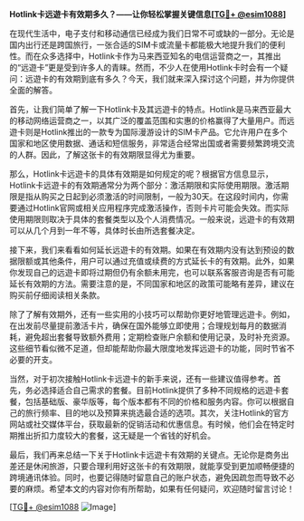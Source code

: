 **Hotlink卡远遊卡有效期多久？——让你轻松掌握关键信息[[TG💪+ @esim1088](https://t.me/s/esim1088)]**

在现代生活中，电子支付和移动通信已经成为我们日常不可或缺的一部分。无论是国内出行还是跨国旅行，一张合适的SIM卡或流量卡都能极大地提升我们的便利性。而在众多选择中，Hotlink卡作为马来西亚知名的电信运营商之一，其推出的“远遊卡”更是受到许多人的青睐。然而，不少人在使用Hotlink卡时会有一个疑问：远遊卡的有效期到底有多久？今天，我们就来深入探讨这个问题，并为你提供全面的解答。

首先，让我们简单了解一下Hotlink卡及其远遊卡的特点。Hotlink是马来西亚最大的移动网络运营商之一，以其广泛的覆盖范围和实惠的价格赢得了大量用户。而远遊卡则是Hotlink推出的一款专为国际漫游设计的SIM卡产品。它允许用户在多个国家和地区使用数据、通话和短信服务，非常适合经常出国或者需要频繁跨境交流的人群。因此，了解这张卡的有效期限显得尤为重要。

那么，Hotlink卡远遊卡的具体有效期是如何规定的呢？根据官方信息显示，Hotlink卡远遊卡的有效期通常分为两个部分：激活期限和实际使用期限。激活期限是指从购买之日起到必须激活的时间限制，一般为30天。在这段时间内，你需要通过Hotlink官网或相关应用程序完成激活操作，否则卡片可能会失效。而实际使用期限则取决于具体的套餐类型以及个人消费情况。一般来说，远遊卡的有效期可以从几个月到一年不等，具体时长由所选套餐决定。

接下来，我们来看看如何延长远遊卡的有效期。如果在有效期内没有达到预设的数据限额或其他条件，用户可以通过充值或续费的方式延长卡的有效期。此外，如果你发现自己的远遊卡即将过期但仍有余额未用完，也可以联系客服咨询是否有可能延长有效期的方法。需要注意的是，不同国家和地区的政策可能略有差异，建议在购买前仔细阅读相关条款。

除了了解有效期外，还有一些实用的小技巧可以帮助你更好地管理远遊卡。例如，在出发前尽量提前激活卡片，确保在国外能够立即使用；合理规划每月的数据消耗，避免超出套餐导致额外费用；定期检查账户余额和使用记录，及时补充资源。这些细节看似微不足道，但却能帮助你最大限度地发挥远遊卡的功能，同时节省不必要的开支。

当然，对于初次接触Hotlink卡远遊卡的新手来说，还有一些建议值得参考。首先，务必选择适合自己需求的套餐。目前Hotlink提供了多种不同规格的远遊卡套餐，包括基础版、豪华版等，每个版本都有不同的价格和服务内容。你可以根据自己的旅行频率、目的地以及预算来挑选最合适的选项。其次，关注Hotlink的官方网站或社交媒体平台，获取最新的促销活动和优惠信息。有时候，他们会在特定时期推出折扣力度较大的套餐，这无疑是一个省钱的好机会。

最后，我们再来总结一下关于Hotlink卡远遊卡有效期的关键点。无论你是商务出差还是休闲旅游，只要合理利用好这张卡的有效期限，就能享受到更加顺畅便捷的跨境通讯体验。同时，也要记得随时留意自己的账户状态，避免因疏忽而导致不必要的麻烦。希望本文的内容对你有所帮助，如果有任何疑问，欢迎随时留言讨论！

[[TG💪+ @esim1088](https://t.me/s/esim1088) ![Image](https://i.postimg.cc/4NQfJmqS/Snipaste-2025-05-13-00-14-12.png)]